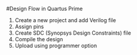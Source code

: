 #Design Flow in Quartus Prime
<ol>
<li>Create a new project and add Verilog file</li>
<li>Assign pins</li>
<li>Create SDC (Synopsys Design Constraints) file</li>
<li>Compile the design</li>
<li>Upload using programmer option</li>
</ol>


